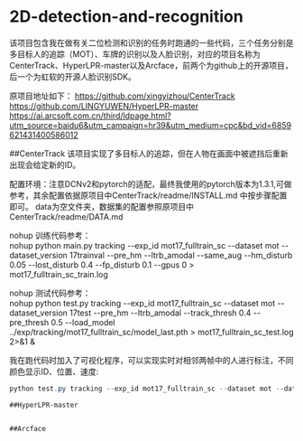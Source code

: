# 2D-detection-and-recognition
  该项目包含我在做有关二位检测和识别的任务时跑通的一些代码，三个任务分别是多目标人的追踪（MOT）、车牌的识别以及人脸识别，对应的项目名称为CenterTrack、HyperLPR-master以及Arcface，前两个为github上的开源项目，后一个为虹软的开源人脸识别SDK。

原项目地址如下：
https://github.com/xingyizhou/CenterTrack  
https://github.com/LINGYUWEN/HyperLPR-master  
https://ai.arcsoft.com.cn/third/ldpage.html?utm_source=baidu6&utm_campaign=hr39&utm_medium=cpc&bd_vid=6859621431400586012

##CenterTrack
该项目实现了多目标人的追踪，但在人物在画面中被遮挡后重新出现会给定新的ID。

配置环境：注意DCNv2和pytorch的适配，最终我使用的pytorch版本为1.3.1,可做参考，其余配置依据原项目中CenterTrack/readme/INSTALL.md 中按步骤配置即可。
data为空文件夹，数据集的配置参照原项目中CenterTrack/readme/DATA.md  

nohup 训练代码参考：  
nohup  python main.py tracking --exp_id mot17_fulltrain_sc --dataset mot --dataset_version 17trainval --pre_hm --ltrb_amodal --same_aug --hm_disturb 0.05 --lost_disturb 0.4 --fp_disturb 0.1 --gpus 0 > mot17_fulltrain_sc_train.log 

nohup 测试代码参考：  
nohup python test.py tracking --exp_id mot17_fulltrain_sc --dataset mot --dataset_version 17test --pre_hm --ltrb_amodal --track_thresh 0.4 --pre_thresh 0.5 --load_model ../exp/tracking/mot17_fulltrain_sc/model_last.pth > mot17_fulltrain_sc_test.log 2>&1  &

我在跑代码时加入了可视化程序，可以实现实时对相邻两帧中的人进行标注，不同颜色显示ID、位置、速度:
```java
python test.py tracking --exp_id mot17_fulltrain_sc --dataset mot --dataset_version 17test --pre_hm --ltrb_amodal --track_thresh 0.4 --pre_thresh 0.5 --resume --load_results ../exp/tracking/mot17_fulltrain_sc/save_results_mot17test.json --use_loaded_results --not_run_eval_motchallenge
```
```--not_run_eval_motchallenge 表示不进行结果的评估（节约跑代码的时间）  
##HyperLPR-master  


##Arcface  
